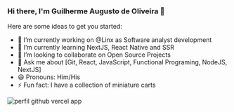 ### Hi there, I'm Guilherme Augusto de Oliveira 👋

Here are some ideas to get you started:

- 🔭 I’m currently working on @Linx as Software analyst development
- 🌱 I’m currently learning NextJS, React Native and SSR
- 👯 I’m looking to collaborate on Open Source Projects 
- 💬 Ask me about [Git, React, JavaScript, Functional Programing, NodeJS, NextJS]
- 😄 Pronouns: Him/His
- ⚡ Fun fact: I have a collection of miniature carts

![perfil github vercel app](https://github-readme-stats.vercel.app/api?username=GuiLaTT&show_icons=true&theme=panda)




